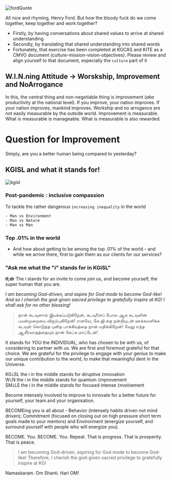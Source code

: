 <!-- title: An Invitation to become You -->

![fordQuote](https://lh3.googleusercontent.com/gUgQ0EmvENKRfoWtDNRzsKVzx5AYc__g-LdXi9e_zNNdoJTZYM-6g0uYDeRsVlTc5pmn7SfLP4YS3_Re6RSQpDnXU8-9TbiD2B1g2WQd6w-XMheJDN-SH0G3KFEjb4FODnDLTF-ZafsU4IvDTYH9prkrqrdJlEUSFRkI6W_FmJ9GXjyZWU2EEqY2fe0_RxajpyX8FnirgY_LFicnQwZNwxSJD0vZsGmUOVRuP806idSPNlbuJzebqoTEqRSw2LV9c38B0q3e1Xcbifb66F5hsjIIMLVBMpvcj09WvHqUwmAUvLW_tfx9Ryxzf-MfNEqUf2JxiA2KqYkyjWKV_M--GpwhgRU2mPjmpxfwnLRdIjReiPZpt8V44GIvD1p-G80NeMItye-7OmzBJZG4t-tJZyQuwLyVqxe7zFS5LvsdO_yzgRFcZqbJvgSydO43TjslIV3jSJUhP4GEwqlTtUraVv5skkQ4JOhDX9RFuvY-dGbdODCTu6ZXfGm0woXPHtkgz95X7xW2c9u1P5ZxUlBMs7V9rpFn2Td2L9yX1CEKtTZOcBbsoqXFxnkqfJ499_9uEqYRwBddFAw-mLxQQ8GrWm-3cXoOvfR_ef4n9pwPsEtzsfDqwp7zH-OTY_70TjtkIqA_5HMaqSLDRHaE2NohaLvFYESjF2G5yF5l0Zo5Sb6s_31A6HIXJC_ohnsl4kA=w853-h485-no?authuser=0)

All nice and rhyming, Henry Ford. But how the bloody fuck do we come together, keep together and work together? 
  - Firstly, by having conversations about shared values to arrive at shared understanding
  - Secondly, by translating that shared understanding into shared words 
  - Fortunately, that exercise has been completed at KGCAS and KITE as a CMVO document (culture-mission-vision-objectives). Please review and align yourself to that document, especially the ```culture``` part of it

## W.I.N.ning Attitude -> Worskship, Improvement and NoArrogance

In this, the central thing and non-negotiable thing is improvement (*aka* productivity at the national level). If you improve,  your nation improves. If your nation improves, mankind improves. Workship and no arrogance are not easily measurable by the outside world. Improvement is measurable. What is measurable is manageable. What is measurable is also rewarded. 

# Question for Improvement 
Simply, are you a better human being compared to yesterday? 

## KGISL and what it stands for!

![kgisl](https://lh3.googleusercontent.com/LlmLLt0VK98Jbry7vHgrDqcMFQqW2u6fJ5nWj4OGOhuv1K73TW0WQjIwsdFRd-tiJpu17LAWiCnlkk7YaXgTyXh3SHNRcD0rA-c-GVGAbWXaYkIC1rCDjytE1QVEVChkF-SK3bicg0VNXoLSQwwMDi-OpJhi0JakpKLESfNiDtgyqEyNX8CBeRM_AbIJ2chxvzycUBvagtThX8DpNICSRtZmsJDJ2bFBRerJ5UDe9MfAJmhuramGVMSvoq6dEbvsw4JVoIHOXOpMoIFdQkeKPpVy3dDKugDHcQWaDh2dbLxUDxfODPT585ckFjGz_3nc5lmXaH10oM8N-sEiWEnEWZpYs4zVgqBWZln10i8hSTtH9efyh9eWhVG4e5P5fAdEuGkr7YeZb80uEX8sCNvs4WQdDBWxi4ISZAzDVBsGFyts1VpSP6RjNx0NTe0wVR4dJaAlmknuleCVMUuqPSdtnLR6uIOktJGc3oxj_IsOKCFd-hbM2hhdBP8jkk2gHT53-pXaNOJez9i1iEVvnXhyoyFIV2ZGAN7eK2VGxpwc2J4hZImgjOag_IAeZrpB4tZeqY52FzDSR62ZovL83RvFM6Xgpg12Jhl3Pg7_JEyc9BgNhiOHxXm8eDuGA4yWDF1FjBkw-5AGVXQBZaK-I7cttxwyUBDnfQFWmAZSzzAiOfcdwRjz71LLqmbDzYiHzNA=w705-h616-no?authuser=0)

### Post-pandemic : inclusive compassion 

To tackle the rather dangerous ```increasing inequality``` in the world
 
	- Man vs Environment 
	- Man vs Nature
	- Man vs Man

### Top .01% in the world
- And how about getting to be among the top .01% of the world - and while we arrive there, first to gain them as our clients for our services? 


### "Ask me what the "i" stands for in KGiSL"

**tl;dr** The i stands for an invite to come join us, and become yourself, the super human that you are.

_I am becoming God-driven, and aspire for God mode to become God-like! And so I cherish the god-given sacred privilege to gratefully inspire at KG! I shall ask for no other blessing!_
> நான் கடவுளால் இயக்கப்படுகிறேன், கடவுளைப் போல ஆக கடவுளின் பயன்முறையை விரும்புகிறேன்! எனவே, கே.ஜி.க்கு நன்றியுடன் ஊக்கமளிக்க கடவுள் கொடுத்த புனித பாக்கியத்தை நான் மதிக்கிறேன்! வேறு எந்த ஆசீர்வாதத்தையும் நான் கேட்க மாட்டேன்!

It stands for YOU the INDIVIDUAL, who has chosen to be with us, of considering to partner with us. We are first and foremost grateful for that choice. We are grateful for the privilege to engage with your genius to make our unique contribution to the world, to make that meaningful dent in the Universe.

KG```i```SL the i in the middle stands for diruptive ```I```nnovation  
W```i```N the i in the middle stands for quantum ```I```mprovement  
SM```i```LE the i in the middle stands for focused intense ```I```nvolvement  

Become intensely involved to improve to innovate for a better future for yourself, your team and your organisation. 

BECOMEing you is all about - Behavior (intensely habits driven not mind driven); Commitment (focused on closing out on high pressure short term goals made to your mentors) and Environment (energize yourself, and surround yourself with people who will energize you). 

BECOME. You. BECOME. You. Repeat.
That is progress. That is prosperity. That is peace.

> I am becoming God-driven, aspiring for God mode to become God-like! Therefore, I cherish the god-given sacred privilege to gratefully inspire at KG!

Namaskaram. Om Shanti. Hari OM!


